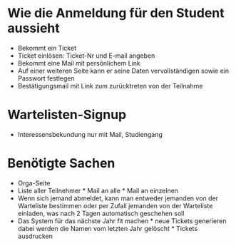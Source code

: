 Wie die Anmeldung für den Student aussieht
==========================================

  * Bekommt ein Ticket
  * Ticket einlösen: Ticket-Nr und E-mail angeben
  * Bekommt eine Mail mit persönlichem Link
  * Auf einer weiteren Seite kann er seine Daten vervollständigen sowie ein Passwort festlegen
  * Bestätigungsmail mit Link zum zurücktreten von der Teilnahme

Wartelisten-Signup
==================

  * Interessensbekundung nur mit Mail, Studiengang

Benötigte Sachen
================

  * Orga-Seite
   * Liste aller Teilnehmer
    * Mail an alle
    * Mail an einzelnen
   * Wenn sich jemand abmeldet, kann man entweder jemanden von der Warteliste bestimmen oder per Zufall jemanden von der Warteliste einladen, was nach 2 Tagen automatisch geschehen soll
   * Das System für das nächste Jahr fit machen
    * neue Tickets generieren dabei werden die Namen vom letzten Jahr gelöscht
    * Tickets ausdrucken

